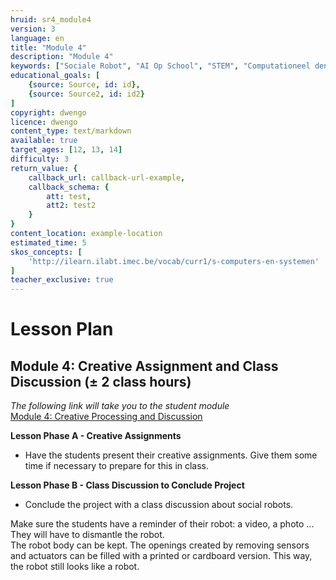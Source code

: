 ```yaml
---
hruid: sr4_module4
version: 3
language: en
title: "Module 4"
description: "Module 4"
keywords: ["Sociale Robot", "AI Op School", "STEM", "Computationeel denken", "Grafisch programmeren"]
educational_goals: [
    {source: Source, id: id}, 
    {source: Source2, id: id2}
]
copyright: dwengo
licence: dwengo
content_type: text/markdown
available: true
target_ages: [12, 13, 14]
difficulty: 3
return_value: {
    callback_url: callback-url-example,
    callback_schema: {
        att: test,
        att2: test2
    }
}
content_location: example-location
estimated_time: 5
skos_concepts: [
    'http://ilearn.ilabt.imec.be/vocab/curr1/s-computers-en-systemen'
]
teacher_exclusive: true
---
```

# Lesson Plan
## Module 4: Creative Assignment and Class Discussion (± 2 class hours)

*The following link will take you to the student module* <br>
[Module 4: Creative Processing and Discussion](https://www.dwengo.org/learning-path.html?hruid=sr4&language=en "Module 4")

**Lesson Phase A - Creative Assignments**
* Have the students present their creative assignments. Give them some time if necessary to prepare for this in class.


**Lesson Phase B - Class Discussion to Conclude Project**
* Conclude the project with a class discussion about social robots.

<div class="alert alert-box alert-success">
Make sure the students have a reminder of their robot: a video, a photo ... They will have to dismantle the robot.<br>
The robot body can be kept. The openings created by removing sensors and actuators can be filled with a printed or cardboard version. This way, the robot still looks like a robot.
</div>